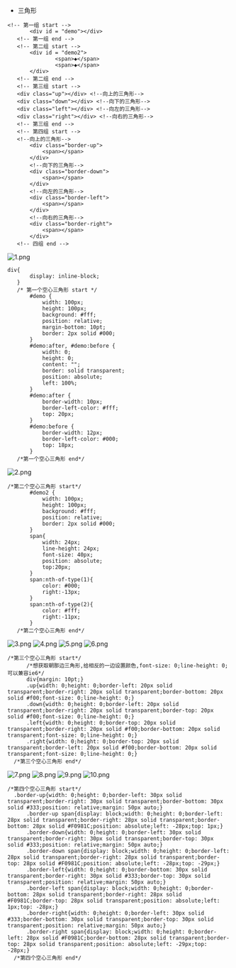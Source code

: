  * 三角形
 ```
 <!-- 第一组 start -->
        <div id = "demo"></div>
    <!-- 第一组 end -->
    <!-- 第二组 start -->
        <div id = "demo2">
                <span>◆</span>
                <span>◆</span>
        </div>
    <!-- 第二组 end -->
    <!-- 第三组 start -->
    <div class="up"></div> <!--向上的三角形-->
	<div class="down"></div> <!--向下的三角形-->
	<div class="left"></div> <!--向左的三角形-->
    <div class="right"></div> <!--向右的三角形-->
    <!-- 第三组 end -->
    <!-- 第四组 start -->
    <!--向上的三角形-->
	    <div class="border-up">
            <span></span>
        </div>
        <!--向下的三角形-->
        <div class="border-down">
            <span></span>
        </div>
        <!--向左的三角形-->
        <div class="border-left">
            <span></span>
        </div>
        <!--向右的三角形-->
        <div class="border-right">
            <span></span>
        </div>
    <!-- 四组 end -->
 
 ```
 ![1.png](https://github.com/ma1833577561/web-development-notebook/blob/master/CSS/images/1.png)

 ```
 div{
        display: inline-block;
    }
    /* 第一个空心三角形 start */
        #demo {
            width: 100px;
            height: 100px;
            background: #fff;
            position: relative;
            margin-bottom: 10pt;
            border: 2px solid #000;
        }
        #demo:after, #demo:before {
            width: 0;
            height: 0;
            content: "";
            border: solid transparent;
            position: absolute;
            left: 100%;
        }
        #demo:after {
            border-width: 10px;
            border-left-color: #fff;
            top: 20px;
        }
        #demo:before {
            border-width: 12px;
            border-left-color: #000;
            top: 18px;
        }
    /*第一个空心三角形 end*/
```
 ![2.png](https://github.com/ma1833577561/web-development-notebook/blob/master/CSS/images/2.png)
 ```
 /*第二个空心三角形 start*/
        #demo2 {
            width: 100px;
            height: 100px;
            background: #fff;
            position: relative;
            border: 2px solid #000;
        }
        span{
            width: 24px;
            line-height: 24px;
            font-size: 40px;
            position: absolute;
            top:20px;
        }
        span:nth-of-type(1){
            color: #000;
            right:-13px;
        }
        span:nth-of-type(2){
            color: #fff;
            right:-11px;
        }   
    /*第二个空心三角形 end*/
 ```
 ![3.png](https://github.com/ma1833577561/web-development-notebook/blob/master/CSS/images/3.png)
 ![4.png](https://github.com/ma1833577561/web-development-notebook/blob/master/CSS/images/4.png)
 ![5.png](https://github.com/ma1833577561/web-development-notebook/blob/master/CSS/images/5.png)
 ![6.png](https://github.com/ma1833577561/web-development-notebook/blob/master/CSS/images/6.png)
  ```
  /*第三个空心三角形 start*/
        /*想获取朝那边三角形,给相反的一边设置颜色,font-size: 0;line-height: 0;可以兼容ie6*/
    	div{margin: 10pt;}
        .up{width: 0;height: 0;border-left: 20px solid transparent;border-right: 20px solid transparent;border-bottom: 20px solid #f00;font-size: 0;line-height: 0;}
    	.down{width: 0;height: 0;border-left: 20px solid transparent;border-right: 20px solid transparent;border-top: 20px solid #f00;font-size: 0;line-height: 0;}
    	.left{width: 0;height: 0;border-top: 20px solid transparent;border-right: 20px solid #f00;border-bottom: 20px solid transparent;font-size: 0;line-height: 0;}
    	.right{width: 0;height: 0;border-top: 20px solid transparent;border-left: 20px solid #f00;border-bottom: 20px solid transparent;font-size: 0;line-height: 0;}
    /*第三个空心三角形 end*/
 ```
 ![7.png](https://github.com/ma1833577561/web-development-notebook/blob/master/CSS/images/7.png)
 ![8.png](https://github.com/ma1833577561/web-development-notebook/blob/master/CSS/images/8.png)
 ![9.png](https://github.com/ma1833577561/web-development-notebook/blob/master/CSS/images/9.png)
 ![10.png](https://github.com/ma1833577561/web-development-notebook/blob/master/CSS/images/10.png)
  ```
 /*第四个空心三角形 start*/
    .border-up{width: 0;height: 0;border-left: 30px solid transparent;border-right: 30px solid transparent;border-bottom: 30px solid #333;position: relative;margin: 50px auto;}
    	.border-up span{display: block;width: 0;height: 0;border-left: 28px solid transparent;border-right: 28px solid transparent;border-bottom: 28px solid #F0981C;position: absolute;left: -28px;top: 1px;}
    	.border-down{width: 0;height: 0;border-left: 30px solid transparent;border-right: 30px solid transparent;border-top: 30px solid #333;position: relative;margin: 50px auto;}
    	.border-down span{display: block;width: 0;height: 0;border-left: 28px solid transparent;border-right: 28px solid transparent;border-top: 28px solid #F0981C;position: absolute;left: -28px;top: -29px;}
    	.border-left{width: 0;height: 0;border-bottom: 30px solid transparent;border-right: 30px solid #333;border-top: 30px solid transparent;position: relative;margin: 50px auto;}
    	.border-left span{display: block;width: 0;height: 0;border-bottom: 28px solid transparent;border-right: 28px solid #F0981C;border-top: 28px solid transparent;position: absolute;left: 1px;top: -28px;}
    	.border-right{width: 0;height: 0;border-left: 30px solid #333;border-bottom: 30px solid transparent;border-top: 30px solid transparent;position: relative;margin: 50px auto;}
    	.border-right span{display: block;width: 0;height: 0;border-left: 28px solid #F0981C;border-bottom: 28px solid transparent;border-top: 28px solid transparent;position: absolute;left: -29px;top: -28px;}
    /*第四个空心三角形 end*/
 ```

